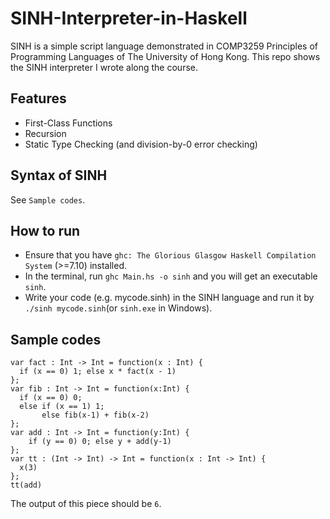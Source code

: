 # SINH-Interpreter-in-Haskell
SINH is a simple script language demonstrated in COMP3259 Principles of Programming Languages of The University of Hong Kong.
This repo shows the SINH interpreter I wrote along the course.

## Features
- First-Class Functions
- Recursion
- Static Type Checking (and division-by-0 error checking)

## Syntax of SINH
See `Sample codes`.

## How to run
- Ensure that you have `ghc: The Glorious Glasgow Haskell Compilation System` (>=7.10) installed.
- In the terminal, run `ghc Main.hs -o sinh` and you will get an executable `sinh`.
- Write your code (e.g. mycode.sinh) in the SINH language and run it by `./sinh mycode.sinh`(or `sinh.exe` in Windows).

## Sample codes

```javascipt
var fact : Int -> Int = function(x : Int) {
  if (x == 0) 1; else x * fact(x - 1)
};
var fib : Int -> Int = function(x:Int) {
  if (x == 0) 0;
  else if (x == 1) 1;
       else fib(x-1) + fib(x-2)
};
var add : Int -> Int = function(y:Int) {
    if (y == 0) 0; else y + add(y-1)
};
var tt : (Int -> Int) -> Int = function(x : Int -> Int) {
  x(3)
};
tt(add)
```

The output of this piece should be `6`.